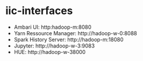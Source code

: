 # iic-interfaces

- Ambari UI: http:hadoop-m:8080
- Yarn Ressource Manager: http://hadoop-w-0:8088
- Spark History Server: http://hadoop-m:18080
- Jupyter: http://hadoop-w-3:9083
- HUE: http://hadoop-w-38000

